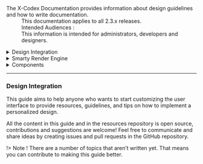 <dl>
  <dt>The X-Codex Documentation provides information about design guidelines and how to write documentation.</dt>
  <dd><span class="iconify" data-icon="mdi:cube-scan" data-width="18px" data-height="18px"></span> This documentation applies to all 2.3.x releases.</dd>
  <dd><span class="iconify" data-icon="mdi:account-multiple" data-width="18px" data-height="18px"></span> Intended Audiences :</dd>
  <dd>This information is intended for administrators, developers and designers.</dd>
</dl>

<details>
<summary style="cursor: pointer;">Design Integration</summary>

- Framework Agnostic
- Theme and Templates
- Frontend Theme Design
- Admin Theme Panel and Dashboard

</details>

<details>
<summary style="cursor: pointer;">Smarty Render Engine</summary>

- Smarty Template Engine
- Module Render
- Theme & Templates
- Customization
- Personalization

</details>

<details>
<summary style="cursor: pointer;">Components</summary>

- Single File Component
- Preload e.g. add-on, plugin
- Folder Structure
- Docs Templates

</details>

-----

### Design Integration

This guide aims to help anyone who wants to start customizing the user interface to provide resources, guidelines, and tips on how to implement a personalized design.

All the content in this guide and in the resources repository is open source, contributions and suggestions are welcome! Feel free to communicate and share ideas by creating issues and pull requests in the GitHub repository.

!> Note ! There are a number of topics that aren’t written yet. That means you can contribute to making this guide better.
